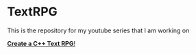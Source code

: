 # TextRPG

This is the repository for my youtube series that I am working on

[**Create a C++ Text RPG**!](https://www.youtube.com/watch?v=B2RPgKxsEVs&list=PL3HUvSWOJR7W9YSPUHodF3SZxAS5_unau&index=1&t=13s) 
